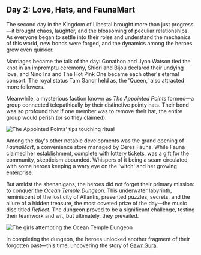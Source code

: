 ## Day 2: Love, Hats, and FaunaMart

The second day in the Kingdom of Libestal brought more than just progress—it brought chaos, laughter, and the blossoming of peculiar relationships. As everyone began to settle into their roles and understand the mechanics of this world, new bonds were forged, and the dynamics among the heroes grew even quirkier.

Marriages became the talk of the day: Gonathon and Jyon Watson tied the knot in an impromptu ceremony, Shiori and Bijou declared their undying love, and Nino Ina and The Hot Pink One became each other's eternal consort. The royal status Tam Gandr held as, the 'Queen,' also attracted more followers.

Meanwhile, a mysterious faction known as *The Appointed Points* formed—a group connected telepathically by their distinctive pointy hats. Their bond was so profound that if one member was to remove their hat, the entire group would perish (or so they claimed).

![The Appointed Points' tips touching ritual](images-opt/touchingtips.webp)

Among the day's other notable developments was the grand opening of *FaunaMart*, a convenience store managed by Ceres Fauna. While Fauna claimed her establishment, complete with lottery tickets, was a gift for the community, skepticism abounded. Whispers of it being a scam circulated, with some heroes keeping a wary eye on the 'witch' and her growing enterprise.

But amidst the shenanigans, the heroes did not forget their primary mission: to conquer the [*Ocean Temple Dungeon*](https://x.com/hololive_En/status/1830425412440404160). This underwater labyrinth, reminiscent of the lost city of Atlantis, presented puzzles, secrets, and the allure of a hidden treasure, the most coveted prize of the day—the music disc titled *Reflect*. The dungeon proved to be a significant challenge, testing their teamwork and wit, but ultimately, they prevailed.

![The girls attempting the Ocean Temple Dungeon](images-opt/oceantemple.webp)

In completing the dungeon, the heroes unlocked another fragment of their forgotten past—this time, uncovering the story of [Gawr Gura](https://www.youtube.com/watch?v=SDnRHwpnIH4).
